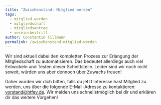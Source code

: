 ```yaml
---
title: "Zwischenstand: Mitglied werden"
tags:
  - mitglied werden
  - mitgliedschaft
  - mitgliedsantrag
  - vereinsbeitritt
author: Constantin Tillmann
permalink: /zwischenstand-mitglied-werden
---
```


Wir sind aktuell dabei den kompletten Prozess zur Erlangung der Mitgliedschaft zu automatisieren. Das bedeutet allerdings auch viel Entwickeln und Testen dieser Schnittstelle. Leider sind wir noch nicht soweit, würden uns aber dennoch über Zuwachs freuen!

Daher würden wir dich bitten, falls du jetzt Interesse hast Mitglied zu werden, uns über die folgende E-Mail-Adresse zu kontaktieren: [vorstand@htfev.de](mailto:vorstand@htfev.de). Wir melden uns schnellstmöglich bei dir und erklären dir das weitere Vorgehen!
